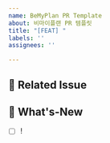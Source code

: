 ```yaml
---
name: BeMyPlan PR Template
about: 비마이플랜 PR 템플릿
title: "[FEAT] "
labels: ''
assignees: ''

---
```


## 📌  Related Issue
<!-- 관련 이슈를 설명해주세요. -->

## 📝  What's-New
<!-- 한 일들을 적어주세요. -->
- [ ] !

